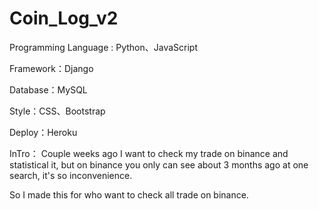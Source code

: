 # Coin_Log_v2

Programming Language : Python、JavaScript

Framework：Django

Database：MySQL

Style：CSS、Bootstrap

Deploy：Heroku

InTro：
Couple weeks ago I want to check my trade on binance and statistical it, but on binance you only can see about 3 months ago at one search, it's so inconvenience.

So I made this for who want to check all trade on binance.
